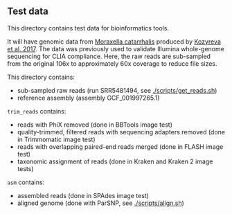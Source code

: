 ## Test data

This directory contains test data for bioinformatics tools.

It will have genomic data from [Moraxella catarrhalis](https://www.ncbi.nlm.nih.gov/Taxonomy/Browser/wwwtax.cgi?mode=Info&id=480) produced by [Kozyreva et al. 2017](https://doi.org/10.1128/JCM.00361-17). 
The data was previously used to validate Illumina whole-genome sequencing for CLIA compliance.
Here, the raw reads are sub-sampled from the original 106x to approximately 60x coverage to reduce file sizes.

This directory contains:
* sub-sampled raw reads (run SRR5481494, see [./scripts/get_reads.sh](./scripts/get_reads.sh))
* reference assembly (assembly GCF_001997265.1)

`trim_reads` contains:
* reads with PhiX removed (done in BBTools image test)
* quality-trimmed, filtered reads with sequencing adapters removed (done in Trimmomatic image test)
* reads with overlapping paired-end reads merged (done in FLASH image test)
* taxonomic assignment of reads (done in Kraken and Kraken 2 image tests)

`asm` contains:
* assembled reads (done in SPAdes image test)
* aligned genome (done with ParSNP, see [./scripts/align.sh](./scripts/align.sh))
